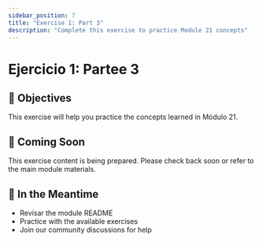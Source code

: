 ```yaml
---
sidebar_position: 7
title: "Exercise 1: Part 3"
description: "Complete this exercise to practice Module 21 concepts"
---
```


# Ejercicio 1: Partee 3

## 🎯 Objectives

This exercise will help you practice the concepts learned in Módulo 21.

## 📝 Coming Soon

This exercise content is being prepared. Please check back soon or refer to the main module materials.

## 🚀 In the Meantime

- Revisar the module README
- Practice with the available exercises
- Join our community discussions for help
